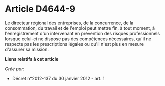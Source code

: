 # Article D4644-9

Le directeur régional des entreprises, de la concurrence, de la consommation, du  travail et de l'emploi peut mettre fin, à
tout moment, à l'enregistrement d'un  intervenant en prévention des risques professionnels lorsque celui-ci ne dispose  pas
des compétences nécessaires, qu'il ne respecte pas les prescriptions légales  ou qu'il n'est plus en mesure d'assurer sa
mission.

**Liens relatifs à cet article**

_Créé par_:

  - Décret n°2012-137 du 30 janvier 2012 - art. 1
